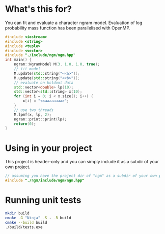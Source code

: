# What's this for?

You can fit and evaluate a character ngram model. Evaluation of
log probability mass function has been parallelised with OpenMP.

```c++
#include <iostream>
#include <string>
#include <tuple>
#include <vector>
#include "./include/ngm/ngm.hpp"
int main() {
    ngram::NgramModel M(3, 1.0, 1.0, true);
    // fit model
    M.update(std::string("<<a>"));
    M.update(std::string("<<b>"));
    // evaluate on holdout data
    std::vector<double> lp(10);
    std::vector<std::string> x(10);
    for (int i = 0; i < x.size(); i++) {
        x[i] = "<<aaaaaaaa>";
    }
    // use two threads
    M.lpmf(x, lp, 2);
    ngram::print::print(lp);
    return(0);
}
```

# Using in your project

This project is header-only and you can simply include it as a subdir of your
own project.

```c++
// assuming you have the project dir of "ngm" as a subdir of your own project
#include "./ngm/include/ngm/ngm.hpp"
```

# Running unit tests

```sh
mkdir build
cmake -G "Ninja" -S . -B build
cmake --build build
./build/tests.exe
```
